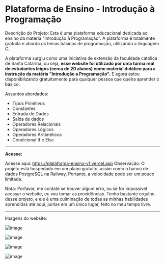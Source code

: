 <h1>Plataforma de Ensino - Introdução à Programação</h1>

Descrição do Projeto:
Esta é uma plataforma educacional dedicada ao ensino da matéria "Introdução à Programação". A plataforma é totalmente gratuíta e aborda os temas básicos de programação, utilizando a linguagem C. <br>

A plataforma surgiu como uma iniciativa de extensão da faculdade católica de Santa Catarina, ou seja, <b>esse website foi utilizado por uma turma real de estudantes leigos (cerca de 20 alunos) como material didático para a instrução da matéria "Introdução a Programação".</b> E agora estou disponibilizando gratuitamente para qualquer pessoa que queira aprender o básico.

Assuntos abordados:


* Tipos Primitivos
* Constantes
* Entrada de Dados
* Saída de dados
* Operadores Relacionais
* Operadores Lógicos
* Operadores Aritiméticos
* Condicional If e Else

<hr>


<b>Acesse:</b>


Acesse aqui: https://plataforma-ensino-v1.vercel.app
Observação: O projeto está hospedado em um plano gratuito, assim como o banco de dados PostgreSQL na Railway. Portanto, a velocidade pode ser um pouco limitada. 

Nota: Porfavor, me contate se houver algum erro, ou se for impossível acessar o website, eu vou tomar as providências. Tenho bastante orgulho desse projeto, e ele é uma culminação de todas as minhas habilidades aprendidas até aqui, juntas em um único lugar, feito no meu tempo livre.


<hr>

Imagens do website:

![image](https://github.com/user-attachments/assets/0808781b-974f-489c-ae91-bfb7315e5ee9)


![image](https://github.com/user-attachments/assets/9d88eb42-4bc9-4b3c-95cd-59cb8e95bb4e)


![image](https://github.com/user-attachments/assets/c7a664c8-8ad9-4cd1-a150-f37f77c0c12e)


![image](https://github.com/user-attachments/assets/2d5f6c5b-1044-471a-9005-4b3d5466e7e9)





